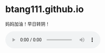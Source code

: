 # btang111.github.io
<!DOCTYPE html>
<html lang="zh-CN">

<head>
    <meta charset="UTF-8">
    <meta http-equiv="X-UA-Compatible" content="IE=edge">
    <meta name="viewport" content="width=device-width, initial-scale=1.0">
    <title>爱心代码</title>
    <meta name="keywords" content="爱心代码,爱心">
    <meta name="description" content="这可是同款爱心代码~">
    <link rel="shortcut icon" href="https://www.xfabe.com/favicon.ico" type="image/x-icon">
    <link rel="stylesheet" href="style.css">
</head>

<body>
    <p class="love_you">妈妈加油！早日转阴！</p>
    <!-- 这里替换音乐 -->
    <audio src="lovexf.mp3" autoplay="autoplay" loop="loop" controls="controls"></audio>
    <canvas id="lovexf"></canvas>
    <script src="script.js"></script>
    <script src="https://player.xfyun.club/love-wuminjun/love.click.js"></script>
</body>

</html>
